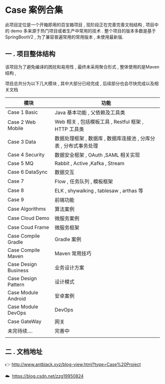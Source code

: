 # Case 案例合集

此项目定位是一个开箱即用的百宝箱项目 , 现阶段正在完善完善文档结构 , 项目中的 demo 多来源于热门项目或者生产中常用的技术 .
整个项目的版本多数是基于SpringBootV2 , 为了兼容普遍常用的常用版本 , 未使用最新版.



## 一 . 项目整体结构 
该项目为了避免编译的困扰和易用性 , 最终未采用聚合形式 , 整体使用的是Maven结构 ,  

项目总共分为以下几大模块 , 其中大部分已经完成 , 后续部分也会尽快完成以及相关文档

| 模块                 | 功能                                                         |
| -------------------- | ------------------------------------------------------------ |
| Case 1 Basic         | Java 基本功能 , 父依赖及工具类                               |
| Case 2 Web Mobile    | Web 相关 , 包括模板工具 , Restful 框架 , HTTP 工具类         |
| Case 3 Data          | 数据处理框架 ,  数据库 , 数据库连接池 , 分库分表 ,  分布式事务处理 |
| Case 4 Security      | 数据安全框架 , OAuth ,SAML 相关实现                          |
| Case 5 MQ            | Rabbit , Active ,Kafka , Stream                              |
| Case 6 DataSync      | 数据交互                                                     |
| Case 7               | Flow , 任务队列 , 模板框架                                   |
| Case 8               | ELK , shywalking , tablesaw , arthas 等                      |
| Case 9               | 前端功能                                                     |
| Case Algorithms      | 算法案例                                                     |
| Case Cloud Demo      | 微服务案例                                                   |
| Case Coud Frame      | 微服务框架                                                   |
| Case Compile Gradle  | Gradle 案例                                                  |
| Case Compile Maven   | Maven 常用技巧                                               |
| Case Design Business | 业务设计方案                                                 |
| Case Design Pattern  | 设计模式                                                     |
| Case Module Android  | 安卓案例                                                     |
| Case Module DevOps   | DevOps                                                       |
| Case GateWay         | 网关                                                         |
| 未完待续....         | 完善中                                                       |
|                      |                                                              |



## 二 . 文档地址

 :point_right:  http://www.antblack.xyz/blog-view.html?type=Case%20Project

 :cloud: ​ https://blog.csdn.net/zzg19950824

